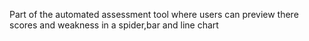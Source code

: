  Part of the automated assessment tool where users can preview there scores and weakness in a spider,bar and line chart 
